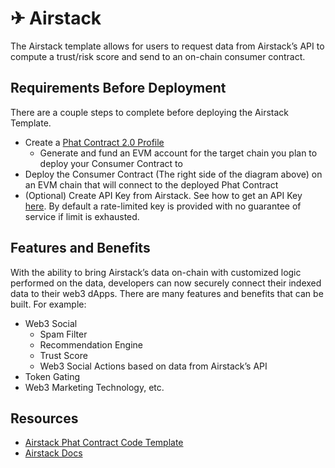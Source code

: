 # ✈ Airstack

The Airstack template allows for users to request data from Airstack’s API to compute a trust/risk score and send to an on-chain consumer contract.

## Requirements Before Deployment

There are a couple steps to complete before deploying the Airstack Template.

* Create a [Phat Contract 2.0 Profile](https://app.gitbook.com/o/uC1n4EsT23m6ZTklOdXG/s/mFxKaTU233OXZzSqmqjx/\~/changes/60/developers/bricks-and-blueprints/create-a-phat-contract-profile)
  * Generate and fund an EVM account for the target chain you plan to deploy your Consumer Contract to
* Deploy the Consumer Contract (The right side of the diagram above) on an EVM chain that will connect to the deployed Phat Contract
* (Optional) Create API Key from Airstack. See how to get an API Key [here](https://bit.ly/airstack-api-key). By default a rate-limited key is provided with no guarantee of service if limit is exhausted.

## Features and Benefits

With the ability to bring Airstack’s data on-chain with customized logic performed on the data, developers can now securely connect their indexed data to their web3 dApps. There are many features and benefits that can be built. For example:

* Web3 Social
  * Spam Filter
  * Recommendation Engine
  * Trust Score
  * Web3 Social Actions based on data from Airstack’s API
* Token Gating
* Web3 Marketing Technology, etc.

## Resources

* [Airstack Phat Contract Code Template](https://bit.ly/pc-airstack-repo)
* [Airstack Docs](https://docs.airstack.xyz/airstack-docs-and-faqs/)
